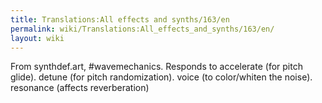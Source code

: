 ```yaml
---
title: Translations:All effects and synths/163/en
permalink: wiki/Translations:All_effects_and_synths/163/en/
layout: wiki
---
```


From synthdef.art, \#wavemechanics. Responds to accelerate (for pitch
glide). detune (for pitch randomization). voice (to color/whiten the
noise). resonance (affects reverberation)
